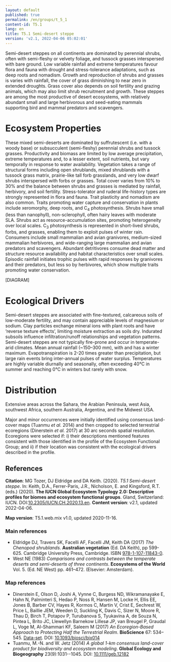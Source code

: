 ```yaml
---
layout: default
published: true
permalink: /en/groups/t_5_1
content-id: T5.1
lang: en
title: T5.1 Semi-desert steppe
version: 'v2.1, 2022-04-06 05:02:01'
---
```


Semi-desert steppes on all continents are dominated by perennial shrubs, often with semi-fleshy or velvety foliage, and tussock grasses interspersed with bare ground. Low variable rainfall and extreme temperatures favour flora and fauna with drought and stress-tolerance adaptations, such as deep roots and nomadism. Growth and reproduction of shrubs and grasses is varies with rainfall, the cover of grass diminishing to near zero in extended droughts. Grass cover also depends on soil fertility and grazing animals, which may also limit shrub recruitment and growth. These steppes are among the most productive of desert ecosystems, with relatively abundant small and large herbivorous and seed-eating mammals supporting bird and mammal predators and scavengers.

# Ecosystem Properties
 
These mixed semi-deserts are dominated by suffrutescent (i.e. with a woody base) or subsucculent (semi-fleshy) perennial shrubs and tussock grasses. Productivity and biomass are limited by low average precipitation, extreme temperatures and, to a lesser extent, soil nutrients, but vary temporally in response to water availability. Vegetation takes a range of structural forms including open shrublands, mixed shrublands with a tussock grass matrix, prairie-like tall forb grasslands, and very low dwarf shrubs interspersed with forbs or grasses. Total cover varies from 10% to 30% and the balance between shrubs and grasses is mediated by rainfall, herbivory, and soil fertility. Stress-tolerator and ruderal life-history types are strongly represented in flora and fauna. Trait plasticity and nomadism are also common. Traits promoting water capture and conservation in plants include xeromorphy, deep roots, and C<sub>4</sub> photosynthesis. Shrubs have small (less than nanophyll), non-sclerophyll, often hairy leaves with moderate SLA. Shrubs act as resource-accumulation sites, promoting heterogeneity over local scales. C<sub>3</sub> photosynthesis is represented in short-lived shrubs, forbs, and grasses, enabling them to exploit pulses of winter rain. Consumers include small mammalian and avian granivores, medium-sized mammalian herbivores, and wide-ranging large mammalian and avian predators and scavengers. Abundant detritivores consume dead matter and structure resource availability and habitat characteristics over small scales. Episodic rainfall initiates trophic pulses with rapid responses by granivores and their predators, but less so by herbivores, which show multiple traits promoting water conservation.

[DIAGRAM]

# Ecological Drivers
 
Semi-desert steppes are associated with fine-textured, calcareous soils of low-moderate fertility, and may contain appreciable levels of magnesium or sodium. Clay particles exchange mineral ions with plant roots and have ‘reverse texture effects’, limiting moisture extraction as soils dry. Indurated subsoils influence infiltration/runoff relationships and vegetation patterns. Semi-desert steppes are not typically fire-prone and occur in temperate-arid climates. Mean annual rainfall (~150–300 mm), with and has a winter maximum. Evapotranspiration is 2-20 times greater than precipitation, but large rain events bring inter-annual pulses of water surplus. Temperatures are highly variable diurnally and seasonally, often exceeding 40°C in summer and reaching 0°C in winters but rarely with snow.
 
# Distribution
 
Extensive areas across the Sahara, the Arabian Peninsula, west Asia, southwest Africa, southern Australia, Argentina, and the Midwest USA.

Major and minor occurrences were initially identified using consensus land-cover maps (Tuanmu _et al._ 2014) and then cropped to selected terrestrial ecoregions (Dinerstein _et al._ 2017) at 30 arc seconds spatial resolution. Ecoregions were selected if: i) their descriptions mentioned features consistent with those identified in the profile of the Ecosystem Functional Group; and ii) if their location was consistent with the ecological drivers described in the profile.

## References

**Citation**: MG Tozer, DJ Eldridge and DA Keith. (2020). *T5.1 Semi-desert steppe*. In: Keith, D.A., Ferrer-Paris, J.R., Nicholson, E. and Kingsford, R.T. (eds.) (2020). **The IUCN Global Ecosystem Typology 2.0: Descriptive profiles for biomes and ecosystem functional groups**. Gland, Switzerland: IUCN. DOI:[10.2305/IUCN.CH.2020.13.en](https://doi.org/10.2305/IUCN.CH.2020.13.en).
**Content version**: v2.1, updated 2022-04-06.

**Map version**: T5.1.web.mix v1.0, updated 2020-11-16.

### Main references
* Eldridge DJ, Travers SK, Facelli AF, Facelli JM, Keith DA  (2017) *The Chenopod shrublands*. **Australian vegetation** (Ed. DA Keith), pp 599-625. Cambridge University Press, Cambridge. ISBN [978-1-107-11843-0](http://www.cambridge.org/9781107118430).
* West NE (1983) *Comparisons and contrasts between the temperate deserts and semi-deserts of three continents*. **Ecosystems of the World** Vol. 5. (Ed. NE West) pp. 461–472. (Elsevier: Amsterdam).

### Map references
* Dinerstein E, Olson D, Joshi A, Vynne C, Burgess ND, Wikramanayake E, Hahn N, Palminteri S, Hedao P, Noss R, Hansen M, Locke H, Ellis EE, Jones B, Barber CV, Hayes R, Kormos C, Martin V, Crist E, Sechrest W, Price L, Baillie JEM, Weeden D, Suckling K, Davis C, Sizer N, Moore R, Thau D, Birch T, Potapov P, Turubanova S, Tyukavina A, de Souza N, Pintea L, Brito JC, Llewellyn Barnekow Lillesø JP, van Breugel P, Graudal L, Voge M, Al-Shammari KF, Saleem M  (2017) *An Ecoregion-Based Approach to Protecting Half the Terrestrial Realm*. **BioScience** 67: 534–545. [Data-set](https://ecoregions2017.appspot.com/). DOI: [10.1093/biosci/bix014](http://doi.org/10.1093/biosci/bix014)
* Tuanmu, M.-N. and W. Jetz (2014) *A global 1-km consensus land-cover product for biodiversity and ecosystem modeling*. **Global Ecology and Biogeography** 23(9):1031--1045. DOI: [10.1111/geb.12182](http://doi.org/10.1111/geb.12182)
